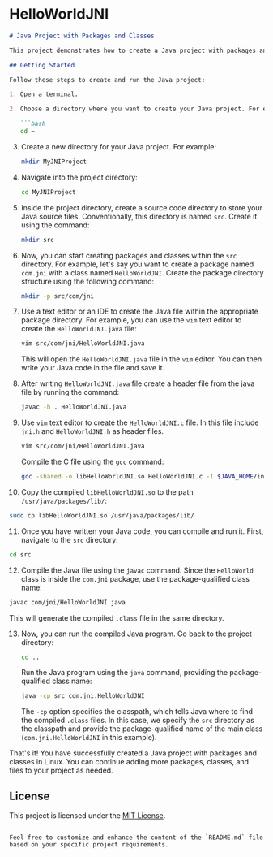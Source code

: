 # HelloWorldJNI

```markdown
# Java Project with Packages and Classes

This project demonstrates how to create a Java project with packages and classes in Linux.

## Getting Started

Follow these steps to create and run the Java project:

1. Open a terminal.

2. Choose a directory where you want to create your Java project. For example, if you want to create it in your home directory, you can navigate to it using the command:

   ```bash
   cd ~
   ```

3. Create a new directory for your Java project. For example:

   ```bash
   mkdir MyJNIProject
   ```

4. Navigate into the project directory:

   ```bash
   cd MyJNIProject
   ```

5. Inside the project directory, create a source code directory to store your Java source files. Conventionally, this directory is named `src`. Create it using the command:

   ```bash
   mkdir src
   ```

6. Now, you can start creating packages and classes within the `src` directory. For example, let's say you want to create a package named `com.jni` with a class named `HelloWorldJNI`. Create the package directory structure using the following command:

   ```bash
   mkdir -p src/com/jni
   ```

7. Use a text editor or an IDE to create the Java file within the appropriate package directory. For example, you can use the `vim` text editor to create the `HelloWorldJNI.java` file:

   ```bash
   vim src/com/jni/HelloWorldJNI.java
   ```

   This will open the `HelloWorldJNI.java` file in the `vim` editor. You can then write your Java code in the file and save it.

8. After writing `HelloWorldJNI.java` file create a header file from the java file by running the command:

    ```bash
   javac -h . HelloWorldJNI.java
   ```

9. Use `vim` text editor to create the `HelloWorldJNI.c` file. In this file include `jni.h` and `HelloWorldJNI.h` as header files.

   ```bash
   vim src/com/jni/HelloWorldJNI.java
   ```

   Compile the C file using the `gcc` command:

   ```bash
   gcc -shared -o libHelloWorldJNI.so HelloWorldJNI.c -I $JAVA_HOME/include  -I $JAVA_HOME/include/linux
   ```
10. Copy the compiled `libHelloWorldJNI.so` to the path `/usr/java/packages/lib/`:

   ```bash
   sudo cp libHelloWorldJNI.so /usr/java/packages/lib/
   ```
11. Once you have written your Java code, you can compile and run it. First, navigate to the `src` directory:

   ```bash
   cd src
   ```

12. Compile the Java file using the `javac` command. Since the `HelloWorld` class is inside the `com.jni` package, use the package-qualified class name:

   ```bash
   javac com/jni/HelloWorldJNI.java
   ```

   This will generate the compiled `.class` file in the same directory.

13. Now, you can run the compiled Java program. Go back to the project directory:

    ```bash
    cd ..
    ```

    Run the Java program using the `java` command, providing the package-qualified class name:

    ```bash
    java -cp src com.jni.HelloWorldJNI
    ```

    The `-cp` option specifies the classpath, which tells Java where to find the compiled `.class` files. In this case, we specify the `src` directory as the classpath and provide the package-qualified name of the main class (`com.jni.HelloWorldJNI` in this example).

That's it! You have successfully created a Java project with packages and classes in Linux. You can continue adding more packages, classes, and files to your project as needed.

## License

This project is licensed under the [MIT License](LICENSE).
```

Feel free to customize and enhance the content of the `README.md` file based on your specific project requirements.
